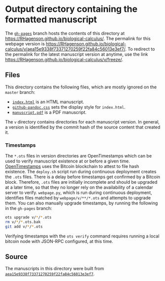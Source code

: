 # Output directory containing the formatted manuscript

The [`gh-pages`](https://github.com/RHagenson/biological-calculus/tree/gh-pages) branch hosts the contents of this directory at https://RHagenson.github.io/biological-calculus/.
The permalink for this webpage version is https://RHagenson.github.io/biological-calculus/v/aea15e9338f73371270259f22fa84c56013e3ef7/.
To redirect to the permalink for the latest manuscript version at anytime, use the link https://RHagenson.github.io/biological-calculus/v/freeze/.

## Files

This directory contains the following files, which are mostly ignored on the `master` branch:

+ [`index.html`](index.html) is an HTML manuscript.
+ [`github-pandoc.css`](github-pandoc.css) sets the display style for `index.html`.
+ [`manuscript.pdf`](manuscript.pdf) is a PDF manuscript.

The `v` directory contains directories for each manuscript version.
In general, a version is identified by the commit hash of the source content that created it.

### Timestamps

The `*.ots` files in version directories are OpenTimestamps which can be used to verify manuscript existence at or before a given time.
[OpenTimestamps](https://opentimestamps.org/) uses the Bitcoin blockchain to attest to file hash existence.
The `deploy.sh` script run during continuous deployment creates the `.ots` files.
There is a delay before timestamps get confirmed by a Bitcoin block.
Therefore, `.ots` files are initially incomplete and should be upgraded at a later time, so that they no longer rely on the availability of a calendar server to verify.
`webpage.py`, which is run during continuous deployment, identifies files matched by `webpage/v/**/*.ots` and attempts to upgrade them.
You can also manually upgrade timestamps, by running the following in the `gh-pages` branch:

```sh
ots upgrade v/*/*.ots
rm v/*/*.ots.bak
git add v/*/*.ots
```

Verifying timestamps with the `ots verify` command requires running a local bitcoin node with JSON-RPC configured, at this time.

## Source

The manuscripts in this directory were built from
[`aea15e9338f73371270259f22fa84c56013e3ef7`](https://github.com/RHagenson/biological-calculus/commit/aea15e9338f73371270259f22fa84c56013e3ef7).
